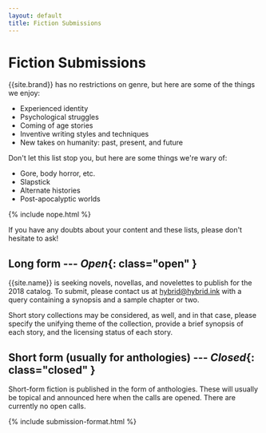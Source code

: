 ```yaml
---
layout: default
title: Fiction Submissions
---
```


# Fiction Submissions

{{site.brand}} has no restrictions on genre, but here are some of the things we enjoy:

* Experienced identity
* Psychological struggles
* Coming of age stories
* Inventive writing styles and techniques
* New takes on humanity: past, present, and future

Don't let this list stop you, but here are some things we're wary of:

* Gore, body horror, etc.
* Slapstick
* Alternate histories
* Post-apocalyptic worlds

{% include nope.html %}

If you have any doubts about your content and these lists, please don't hesitate to ask!

## Long form --- ***Open***{: class="open" }

{{site.name}} is seeking novels, novellas, and novelettes to publish for the 2018 catalog. To submit, please contact us at <hybrid@hybrid.ink> with a query containing a synopsis and a sample chapter or two.

Short story collections may be considered, as well, and in that case, please specify the unifying theme of the collection, provide a brief synopsis of each story, and the licensing status of each story.

## Short form (usually for anthologies) --- ***Closed***{: class="closed" }

Short-form fiction is published in the form of anthologies. These will usually be topical and announced here when the calls are opened. There are currently no open calls.

{% include submission-format.html %}
